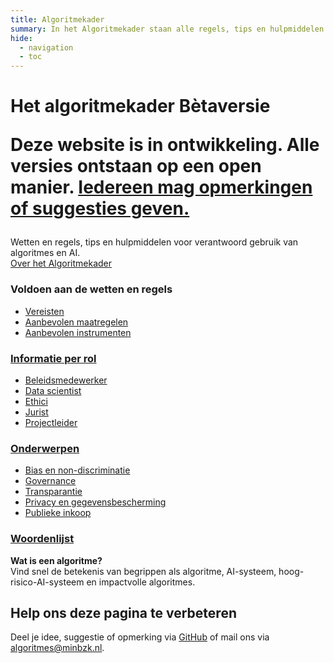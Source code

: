 ```yaml
---
title: Algoritmekader
summary: In het Algoritmekader staan alle regels, tips en hulpmiddelen voor overheden voor verantwoord gebruik van algoritmes en AI.
hide:
  - navigation
  - toc
---
```


<div class="header-container">
  <h1>Het algoritmekader
    <span class="version-container">
      <span class="version-label">Bètaversie</span>
      <div class="hover-info">
        <p>Deze website is in ontwikkeling. Alle versies ontstaan op een open manier. <a href="overhetalgoritmekader/CONTRIBUTING/">Iedereen mag opmerkingen of suggesties geven.</a></p>
      </div>
    </span>
  </h1>
  <div class="subheader">Wetten en regels, tips en hulpmiddelen voor verantwoord gebruik van algoritmes en AI.
    <br /><a href="overhetalgoritmekader/">Over het Algoritmekader</a></div>
</div>

<div class="float-container">

  <div class="float-child styled-list">
    <h3>Voldoen aan de wetten en regels</h3>
    <ul>
      <li><a href="vereisten/">Vereisten</a></li>
      <li><a href="maatregelen/">Aanbevolen maatregelen</a></li>
      <li><a href="instrumenten/">Aanbevolen instrumenten</a></li>
    </ul>
  </div>

  <div class="float-child styled-list">
    <h3><a href="rollen/" class="show-more">Informatie per rol</a></h3>
    <ul>
      <li><a href="rollen/beleidsmedewerker/">Beleidsmedewerker</a></li>
      <li><a href="rollen/data-scientist/">Data scientist</a></li>
      <li><a href="rollen/ethicus/">Ethici</a></li>
      <li><a href="rollen/jurist/">Jurist</a></li>
      <li><a href="rollen/projectleider/">Projectleider</a></li>
    </ul>
  </div>

  <div class="float-child styled-list">
    <h3><a href="onderwerpen/">Onderwerpen</a></h3>
    <ul>
      <li><a href="onderwerpen/bias-en-non-discriminatie/">Bias en non-discriminatie</a></li>
      <li><a href="governance/">Governance</a></li>
      <li><a href="onderwerpen/transparantie/">Transparantie</a></li>    
      <li><a href="onderwerpen/privacy-en-gegevensbescherming/">Privacy en gegevensbescherming</a></li>
      <li><a href="onderwerpen/publieke-inkoop/">Publieke inkoop</a></li>
    </ul>
  </div>

  <div class="float-child styled-list">
    <h3><a href="overhetalgoritmekader/definities/">Woordenlijst</a></h3>
    <p><b>Wat is een algoritme?</b><br>Vind snel de betekenis van begrippen als algoritme, AI-systeem, hoog-risico-AI-systeem en impactvolle algoritmes.</p>
  </div>
</div>

<div class="footer-section">
  <h2>Help ons deze pagina te verbeteren</h2>
  <p>Deel je idee, suggestie of opmerking via <a href="https://github.com/MinBZK/Algoritmekader/edit/main/docs/index.md">GitHub</a> of mail ons via <a href="mailto:algoritmes@minbzk.nl">algoritmes@minbzk.nl</a>.</p>
</div>

